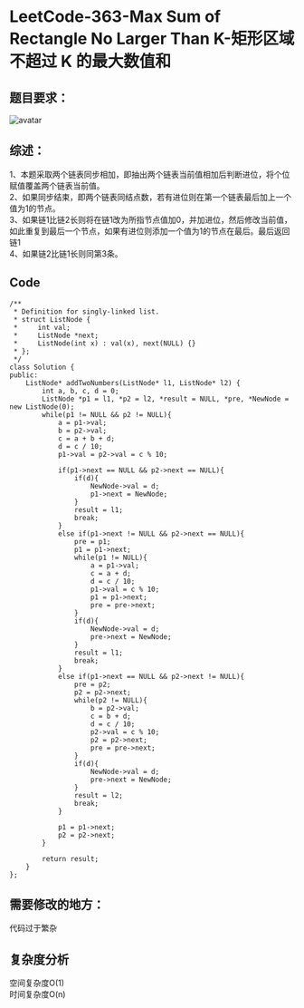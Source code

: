 # LeetCode-363-Max Sum of Rectangle No Larger Than K-矩形区域不超过 K 的最大数值和

## 题目要求：
![avatar](https:///github.com/JakeChanFangZiyuan20/MyLeetCode/blob/img/2.png)



## 综述：  
1、本题采取两个链表同步相加，即抽出两个链表当前值相加后判断进位，将个位赋值覆盖两个链表当前值。<br/>
2、如果同步结束，即两个链表同结点数，若有进位则在第一个链表最后加上一个值为1的节点。<br/>
3、如果链1比链2长则将在链1改为所指节点值加0，并加进位，然后修改当前值，如此重复到最后一个节点，如果有进位则添加一个值为1的节点在最后。最后返回链1<br/>
4、如果链2比链1长则同第3条。<br/>

## Code
```
/**
 * Definition for singly-linked list.
 * struct ListNode {
 *     int val;
 *     ListNode *next;
 *     ListNode(int x) : val(x), next(NULL) {}
 * };
 */
class Solution {
public:
    ListNode* addTwoNumbers(ListNode* l1, ListNode* l2) {
        int a, b, c, d = 0;
        ListNode *p1 = l1, *p2 = l2, *result = NULL, *pre, *NewNode = new ListNode(0);
        while(p1 != NULL && p2 != NULL){
            a = p1->val;
            b = p2->val;
            c = a + b + d;
            d = c / 10;
            p1->val = p2->val = c % 10;
            
            if(p1->next == NULL && p2->next == NULL){
                if(d){
                    NewNode->val = d;
                    p1->next = NewNode;
                }
                result = l1;
                break;
            }
            else if(p1->next != NULL && p2->next == NULL){
                pre = p1;
                p1 = p1->next;
                while(p1 != NULL){
                    a = p1->val;
                    c = a + d;
                    d = c / 10;
                    p1->val = c % 10;
                    p1 = p1->next;
                    pre = pre->next;
                }
                if(d){
                    NewNode->val = d;
                    pre->next = NewNode;
                }
                result = l1;
                break;
            }
            else if(p1->next == NULL && p2->next != NULL){
                pre = p2;
                p2 = p2->next;
                while(p2 != NULL){
                    b = p2->val;
                    c = b + d;
                    d = c / 10;
                    p2->val = c % 10;
                    p2 = p2->next;
                    pre = pre->next;
                }
                if(d){
                    NewNode->val = d;
                    pre->next = NewNode;
                }
                result = l2;
                break;
            }

            p1 = p1->next;
            p2 = p2->next;
        }

        return result;
    }
};
```

## 需要修改的地方：
代码过于繁杂

## 复杂度分析
空间复杂度O(1)  
时间复杂度O(n)

